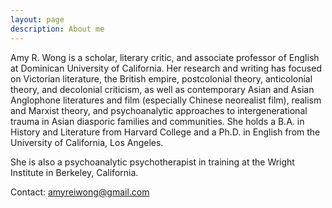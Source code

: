```yaml
---
layout: page
description: About me
---
```



Amy R. Wong is a scholar, literary critic, and associate professor of English at Dominican University of California. Her research and writing has focused on Victorian literature, the British empire, postcolonial theory, anticolonial theory, and decolonial criticism, as well as contemporary Asian and Asian Anglophone literatures and film (especially Chinese neorealist film), realism and Marxist theory, and psychoanalytic approaches to intergenerational trauma in Asian diasporic families and communities. She holds a B.A. in History and Literature from Harvard College and a Ph.D. in English from the University of California, Los Angeles.

She is also a psychoanalytic psychotherapist in training at the Wright Institute in Berkeley, California.

Contact: [amyreiwong@gmail.com](mailto:amyreiwong@gmail.com)
